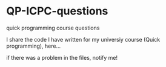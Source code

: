 # QP-ICPC-questions
quick programming course questions

I share the code I have written for my universiy course (Quick programming), here...


if there was a problem in the files, notify me!
